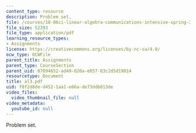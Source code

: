 ```yaml
---
content_type: resource
description: Problem set.
file: /courses/18-06ci-linear-algebra-communications-intensive-spring-2004/f8f2d8ded4521aa1e66ade73ddb013de_al3.pdf
file_size: 52393
file_type: application/pdf
learning_resource_types:
- Assignments
license: https://creativecommons.org/licenses/by-nc-sa/4.0/
ocw_type: OCWFile
parent_title: Assignments
parent_type: CourseSection
parent_uid: 87094652-ad49-026a-e057-83c2d5d19014
resourcetype: Document
title: al3.pdf
uid: f8f2d8de-d452-1aa1-e66a-de73ddb013de
video_files:
  video_thumbnail_file: null
video_metadata:
  youtube_id: null
---
```

Problem set.